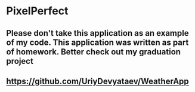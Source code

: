 # PixelPerfect
## Please don't take this application as an example of my code. This application was written as part of homework. Better check out my graduation project
## https://github.com/UriyDevyataev/WeatherApp
